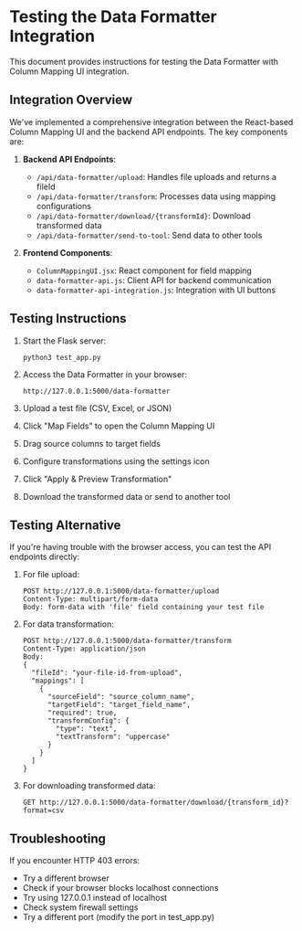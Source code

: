# Testing the Data Formatter Integration

This document provides instructions for testing the Data Formatter with Column Mapping UI integration.

## Integration Overview

We've implemented a comprehensive integration between the React-based Column Mapping UI and the backend API endpoints. The key components are:

1. **Backend API Endpoints**:
   - `/api/data-formatter/upload`: Handles file uploads and returns a fileId
   - `/api/data-formatter/transform`: Processes data using mapping configurations
   - `/api/data-formatter/download/{transformId}`: Download transformed data
   - `/api/data-formatter/send-to-tool`: Send data to other tools

2. **Frontend Components**:
   - `ColumnMappingUI.jsx`: React component for field mapping
   - `data-formatter-api.js`: Client API for backend communication
   - `data-formatter-api-integration.js`: Integration with UI buttons

## Testing Instructions

1. Start the Flask server:
   ```
   python3 test_app.py
   ```

2. Access the Data Formatter in your browser:
   ```
   http://127.0.0.1:5000/data-formatter
   ```

3. Upload a test file (CSV, Excel, or JSON)

4. Click "Map Fields" to open the Column Mapping UI

5. Drag source columns to target fields

6. Configure transformations using the settings icon

7. Click "Apply & Preview Transformation"

8. Download the transformed data or send to another tool

## Testing Alternative

If you're having trouble with the browser access, you can test the API endpoints directly:

1. For file upload:
   ```
   POST http://127.0.0.1:5000/data-formatter/upload
   Content-Type: multipart/form-data
   Body: form-data with 'file' field containing your test file
   ```

2. For data transformation:
   ```
   POST http://127.0.0.1:5000/data-formatter/transform
   Content-Type: application/json
   Body: 
   {
     "fileId": "your-file-id-from-upload",
     "mappings": [
       {
         "sourceField": "source_column_name",
         "targetField": "target_field_name",
         "required": true,
         "transformConfig": {
           "type": "text",
           "textTransform": "uppercase"
         }
       }
     ]
   }
   ```

3. For downloading transformed data:
   ```
   GET http://127.0.0.1:5000/data-formatter/download/{transform_id}?format=csv
   ```

## Troubleshooting

If you encounter HTTP 403 errors:
- Try a different browser
- Check if your browser blocks localhost connections
- Try using 127.0.0.1 instead of localhost
- Check system firewall settings
- Try a different port (modify the port in test_app.py)